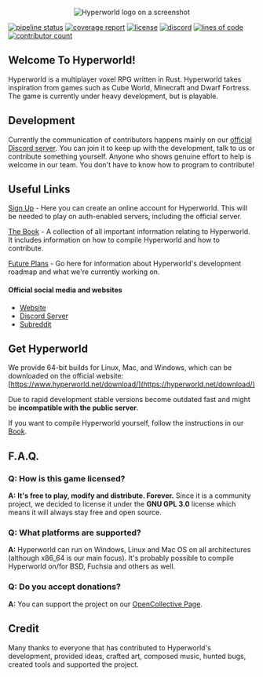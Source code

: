 <p align="center">
	<img alt="Hyperworld logo on a screenshot" src="https://cdn.discordapp.com/attachments/541307708146581519/712295605170602075/logo.png">
</p>

[![pipeline status](https://gitlab.com/hyperworld1/hyperworld/badges/master/pipeline.svg)](https://gitlab.com/hyperworld1/hyperworld/commits/master)
[![coverage report](https://gitlab.com/hyperworld1/hyperworld/badges/master/coverage.svg)](https://gitlab.com/hyperworld1/hyperworld/commits/master)
[![license](https://img.shields.io/github/license/hyperworld/hyperworld.svg)](https://gitlab.com/hyperworld1/hyperworld/blob/master/LICENSE)
[![discord](https://img.shields.io/discord/449602562165833758.svg)](https://discord.gg/WEXSY9h)
[![lines of code](https://tokei.rs/b1/gitlab/hyperworld/hyperworld)](https://tokei.rs/b1/gitlab/hyperworld/hyperworld)
[![contributor count](https://img.shields.io/github/contributors/hyperworld/hyperworld)](https://gitlab.com/hyperworld1/hyperworld/-/graphs/master)

## Welcome To Hyperworld!

Hyperworld is a multiplayer voxel RPG written in Rust. Hyperworld takes inspiration from games such as Cube World, Minecraft and Dwarf Fortress. The game is currently under heavy development, but is playable.

## Development

Currently the communication of contributors happens mainly on our [official Discord server](https://discord.gg/kjwJwjK). You can join it to keep up with the development, talk to us or contribute something yourself. Anyone who shows genuine effort to help is welcome in our team. You don't have to know how to program to contribute!

## Useful Links

[Sign Up](https://hyperworld.net/account/) - Here you can create an online account for Hyperworld.
This will be needed to play on auth-enabled servers, including the official server.

[The Book](https://book.hyperworld.net) - A collection of all important information relating to Hyperworld. It includes information on how to compile Hyperworld and how to contribute.

[Future Plans](https://gitlab.com/hyperworld1/hyperworld/-/milestones) - Go here for information about Hyperworld's development roadmap and what we're currently working on.

#### Official social media and websites

- [Website](https://hyperworld.net)
- [Discord Server](https://discord.gg/kjwJwjK)
- [Subreddit](https://www.reddit.com/r/Hyperworld)

## Get Hyperworld

We provide 64-bit builds for Linux, Mac, and Windows, which can be downloaded on the official website:
[https://www.hyperworld.net/download/](https://hyperworld.net/download/)

Due to rapid development stable versions become outdated fast and might be **incompatible with the public server**.

If you want to compile Hyperworld yourself, follow the instructions in our [Book](https://book.hyperworld.net/contributors/introduction.html).

## F.A.Q.

### **Q:** How is this game licensed?

**A:** **It's free to play, modify and distribute. Forever.** Since it is a community project, we decided to license it under the **GNU GPL 3.0** license which means it will always stay free and open source.

### **Q:** What platforms are supported?

**A:** Hyperworld can run on Windows, Linux and Mac OS on all architectures (although x86_64 is our main focus). It's probably possible to compile Hyperworld on/for BSD, Fuchsia and others as well.

### **Q:** Do you accept donations?

**A:** You can support the project on our [OpenCollective Page](https://opencollective.com/hyperworld1).

## Credit

Many thanks to everyone that has contributed to Hyperworld's development, provided ideas, crafted art, composed music, hunted bugs, created tools and supported the project.
